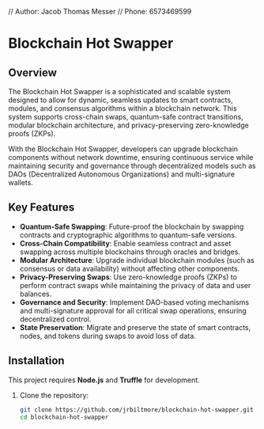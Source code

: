 // Author: Jacob Thomas Messer
// Phone: 6573469599

# Blockchain Hot Swapper

## Overview

The Blockchain Hot Swapper is a sophisticated and scalable system designed to allow for dynamic, seamless updates to smart contracts, modules, and consensus algorithms within a blockchain network. This system supports cross-chain swaps, quantum-safe contract transitions, modular blockchain architecture, and privacy-preserving zero-knowledge proofs (ZKPs). 

With the Blockchain Hot Swapper, developers can upgrade blockchain components without network downtime, ensuring continuous service while maintaining security and governance through decentralized models such as DAOs (Decentralized Autonomous Organizations) and multi-signature wallets.

## Key Features

- **Quantum-Safe Swapping**: Future-proof the blockchain by swapping contracts and cryptographic algorithms to quantum-safe versions.
- **Cross-Chain Compatibility**: Enable seamless contract and asset swapping across multiple blockchains through oracles and bridges.
- **Modular Architecture**: Upgrade individual blockchain modules (such as consensus or data availability) without affecting other components.
- **Privacy-Preserving Swaps**: Use zero-knowledge proofs (ZKPs) to perform contract swaps while maintaining the privacy of data and user balances.
- **Governance and Security**: Implement DAO-based voting mechanisms and multi-signature approval for all critical swap operations, ensuring decentralized control.
- **State Preservation**: Migrate and preserve the state of smart contracts, nodes, and tokens during swaps to avoid loss of data.

## Installation

This project requires **Node.js** and **Truffle** for development. 

1. Clone the repository:
   ```bash
   git clone https://github.com/jrbiltmore/blockchain-hot-swapper.git
   cd blockchain-hot-swapper
